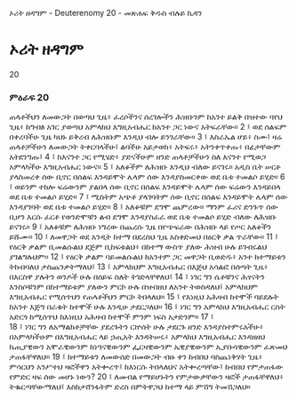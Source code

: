 ﻿
 ኦሪት ዘዳግም - Deuterenomy 20 - መጽሐፍ ቅዱስ ብሉይ ኪዳን
# ኦሪት ዘዳግም
20
### ምዕራፍ 20
ጠላቶችህን ለመውጋት በወጣህ ጊዜ፥ ፈረሶችንና ሰረገሎችን ሕዝቡንም ከአንተ ይልቅ በዝተው ባየህ ጊዜ፥ ከግብፅ አገር ያወጣህ አምላክህ እግዚአብሔር ከአንተ ጋር ነውና አትፍራቸው።
2 ፤ ወደ ሰልፍም በቀረባችሁ ጊዜ ካህኑ ይቅረብ ለሕዝቡም እንዲህ ብሎ ይንገራቸው።
3 ፤ እስራኤል ሆይ፥ ስሙ፤ ዛሬ ጠላቶቻችሁን ለመውጋት ትቀርባላችሁ፤ ልባችሁ አይታወክ፥ አትፍሩ፥ አትንቀጥቀጡ፥ በፊታቸውም አትደንግጡ፤
4 ፤ ከእናንተ ጋር የሚሄድ፥ ያድናችሁም ዘንድ ጠላቶቻችሁን ስለ እናንተ የሚወጋ አምላካችሁ እግዚአብሔር ነውና።
5 ፤ አለቆችም ለሕዝቡ እንዲህ ብለው ይናገሩ። አዲስ ቤት ሠርቶ ያላስመረቀ ሰው ቢኖር በሰልፍ እንዳይሞት ሌላም ሰው እንዳያስመርቀው ወደ ቤቱ ተመልሶ ይሂድ።
6 ፤ ወይንም ተክሎ ፍሬውንም ያልበላ ሰው ቢኖር በሰልፍ እንዳይሞት ሌላም ሰው ፍሬውን እንዳይበላ ወደ ቤቱ ተመልሶ ይሂድ።
7 ፤ ሚስትም አጭቶ ያላገባትም ሰው ቢኖር በሰልፍ እንዳይሞት ሌላም ሰው እንዳያገባት ወደ ቤቱ ተመልሶ ይሂድ።
8 ፤ አለቆቹም ደግሞ ጨምረው። ማንም ፈሪና ድንጉጥ ሰው ቢሆን እርሱ ፈርቶ የወንድሞቹን ልብ ደግሞ እንዳያስፈራ ወደ ቤቱ ተመልሶ ይሂድ ብለው ለሕዝቡ ይናገሩ።
9 ፤ አለቆቹም ለሕዝቡ ነግረው በጨረሱ ጊዜ በየጭፍራው በሕዝቡ ላይ የጦር አለቆችን ይሹሙ።
10 ፤ ለመዋጋት ወደ አንዲት ከተማ በደረስህ ጊዜ አስቀድመህ በዕርቅ ቃል ጥራቸው።
11 ፤ የዕርቅ ቃልም ቢመልሱልህ ደጅም ቢከፍቱልህ፥ በከተማ ውስጥ ያለው ሕዝብ ሁሉ ይገብሩልህ ያገልግሉህም።
12 ፤ የዕርቅ ቃልም ባይመልሱልህ ከአንተም ጋር መዋጋት ቢወድዱ፥ አንተ ከተማይቱን ትከብባለህ ታስጨንቃትማለህ፤
13 ፤ አምላክህም እግዚአብሔር በእጅህ አሳልፎ በሰጣት ጊዜ፥ በእርስዋ ያሉትን ወንዶች ሁሉ በሰይፍ ስለት ትገድላቸዋለህ፤
14 ፤ ነገር ግን ሴቶቹንና ሕፃናትን እንስሶቹንም በከተማይቱም ያለውን ምርኮ ሁሉ በዝብዘህ ለአንተ ትወስዳለህ፤ አምላክህም እግዚአብሔር የሚሰጥህን የጠላቶችህን ምርኮ ትበላለህ።
15 ፤ የእነዚህ አሕዛብ ከተሞች ባይደሉት ከአንተ እጅግ በራቁት ከተሞች ሁሉ እንዲሁ ታደርጋለህ።
16 ፤ ነገር ግን አምላክህ እግዚአብሔር ርስት አድርጎ ከሚሰጥህ ከእነዚህ አሕዛብ ከተሞች ምንም ነፍስ አታድንም።
17 ፤  
18 ፤ ነገር ግን ለአማልክቶቻቸው ያደረጉትን ርኵሰት ሁሉ ታደርጉ ዘንድ እንዳያስተምሩአችሁ፥ በአምላካችሁም በእግዚአብሔር ላይ ኃጢአት እንዳትሠሩ፥ አምላክህ እግዚአብሔር እንዳዘዘህ ኬጢያዊውን አሞራዊውንም ከነዓናዊውንም ፌርዛዊውንም ኤዊያዊውንም ኢያቡሳዊውንም ፈጽመህ ታጠፋቸዋለህ።
19 ፤ ከተማይቱን ለመውሰድ በመውጋት ብዙ ቀን ከብበህ ባስጨነቅሃት ጊዜ፥ ምሳርህን አንሥተህ ዛፎችዋን አትቍረጥ፤ ከእነርሱ ትበላለህና አትቍረጣቸው፤ ከብበህ የምታጠፋው የምድር ዛፍ ሰው መሆኑ ነውን?
20 ፤ ለመብል የማይሆኑትን የምታውቃቸውን ዛፎች ታጠፋቸዋለህ፥ ትቈርጣቸውማለህ፤ እስክታሸንፋትም ድረስ በምትዋጋህ ከተማ ላይ ምሽግ ትመሽጋለህ። 

